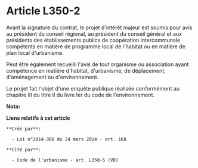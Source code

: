 # Article L350-2

Avant la signature du contrat, le projet d'intérêt majeur est soumis pour avis au président du conseil régional, au président
du conseil général et aux présidents des établissements publics de coopération intercommunale compétents en matière de
programme local de l'habitat ou en matière de plan local d'urbanisme.

Peut être également recueilli l'avis de tout organisme ou association ayant compétence en matière d'habitat, d'urbanisme, de
déplacement, d'aménagement ou d'environnement.

Le projet fait l'objet d'une enquête publique réalisée conformément au chapitre III du titre II du livre Ier du code de
l'environnement.

**Nota:**



**Liens relatifs à cet article**

	**Créé par**:

	  - Loi n°2014-366 du 24 mars 2014 - art. 168

	**Cité par**:

	  - Code de l'urbanisme - art. L350-5 (VD)
